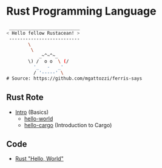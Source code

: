 # Rust Programming Language

```bash
 __________________________
< Hello fellow Rustacean! >
 --------------------------
        \
         \
            _~^~^~_
        \) /  o o  \ (/
          '_   -   _'
          / '-----' \
# Source: https://github.com/mgattozzi/ferris-says
```


## Rust Rote
- [Intro](./intro.md) (Basics)
  - [hello-world](./hello-world.md)
  - [hello-cargo](./hello-cargo.md) (Introduction to Cargo)

## Code
- [Rust "Hello, World"](./hello-world.md)
